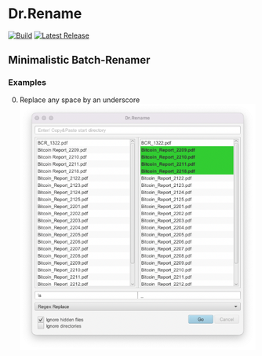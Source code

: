 # Dr.Rename

[![Build](https://github.com/kerner1000/drrename/actions/workflows/build.yml/badge.svg)](https://github.com/kerner1000/drrename/actions/workflows/build.yml)
[![Latest Release](https://img.shields.io/github/release/kerner1000/drrename.svg)](https://github.com/kerner1000/drrename/releases/latest)

## Minimalistic Batch-Renamer

### Examples
0. Replace any space by an underscore ![example-replace-space-by-underscore.png](./screens/example-replace-space-by-underscore.png)
